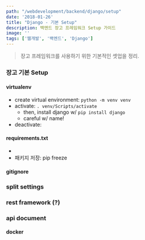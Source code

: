 ```yaml
---
path: "/webdevelopment/backend/django/setup"
date: '2018-01-26'
title: "Django - 기본 Setup"
description: 백엔드 장고 프레임워크 Setup 가이드
image: ''
tags: ['웹개발', '백엔드', 'Django']
---
```

> 장고 프레임워크를 사용하기 위한 기본적인 셋업을 정리.

### 장고 기본 Setup

#### virtualenv
- create virtual environment: `python -m venv venv`
- activate: `. venv/Scripts/activate`
    - then, install django w/ `pip install django`
    - careful w/ name!
- deactivate: 

#### requirements.txt
- 
- 패키지 저장: pip freeze

#### gitignore

### split settings

### rest framework (?)

### api document

#### docker